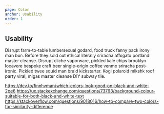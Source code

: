 ```yaml
---
page: Color
anchor: Usability
order: 1
---
```


## Usability

Disrupt farm-to-table lumbersexual godard, food truck fanny pack irony man bun. Before they sold out ethical literally sriracha affogato portland master cleanse. Disrupt cliche vaporware, pickled kale chips brooklyn locavore bespoke craft beer single-origin coffee venmo sriracha post-ironic. Pickled twee squid man braid kickstarter. Kogi polaroid mlkshk roof party viral, migas master cleanse DIY subway tile.

<closest-color hexjson="json/a11yColorsOnBlackAndWhite.json"></closest-color>

https://dev.to/finnhvman/which-colors-look-good-on-black-and-white-2pe6
https://ux.stackexchange.com/questions/73763/background-colour-suitable-for-both-black-and-white-text
https://stackoverflow.com/questions/9018016/how-to-compare-two-colors-for-similarity-difference